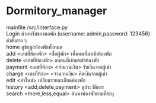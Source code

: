 # Dormitory_manager
mainfile /src/interface.py<br>
Login ด้วยหรัสของหอพัก (username: admin,password: 123456)<br>
คำสั่งต่าง ๆ<br>
home ดูข้อมูลห้องพักทั้งหมด<br>
add <เลขที่ห้องพัก> <ชื่อผู้พัก> เพื่มคนที่มาเช้าห้องพัก<br>
delete <เลขที่ห้องพัก> ลบคนที่เข้ามาเช่าห้องพัก<br>
payment <เลขที่ห้อง> <จำนวนเงิน> รับเงินจากผู้เช่า<br>
charge <เลขที่ห้อง> <จำนวนเงิน> คิดเงินจากผู้เช่า<br>
edit <column> <ค่าใหม่> เปลียนรายละเอียดห้องพัก<br>
history <add,delete,payment> ดูประวัติการ<br>
search <column> <more,less,equal> <value> ค้นหาห้องพักตามที่ระบุ
